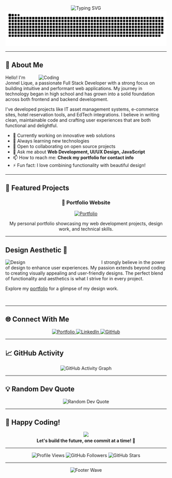 <div align="center">
  <img src="https://readme-typing-svg.herokuapp.com?font=Fira+Code&size=32&duration=2800&pause=2000&color=A855F7&center=true&vCenter=true&width=940&lines=Hey%2C+I'm+Jonnel+M.+Lique!+%F0%9F%91%8B;Web+Developer+%7C+UI%2FUX+Enthusiast;Building+the+future%2C+one+commit+at+a+time+%F0%9F%9A%80" alt="Typing SVG" />
</div>

<div align="center">
  <img src="https://raw.githubusercontent.com/platane/snk/output/github-contribution-grid-snake-dark.svg" alt="Snake animation" />
</div>

---

## 🌟 About Me

<img align="right" alt="Coding" width="400" src="https://media.giphy.com/media/SWoSkN6DxTszqIKEqv/giphy.gif">

Hello! I'm Jonnel Lique, a passionate Full Stack Developer with a strong focus on building intuitive and performant web applications. My journey in technology began in high school and has grown into a solid foundation across both frontend and backend development.

I've developed projects like IT asset management systems, e-commerce sites, hotel reservation tools, and EdTech integrations. I believe in writing clean, maintainable code and crafting user experiences that are both functional and delightful.

- 🔭 Currently working on innovative web solutions
- 🌱 Always learning new technologies
- 👯 Open to collaborating on open source projects
- 💬 Ask me about **Web Development, UI/UX Design, JavaScript**
- 📫 How to reach me: **Check my portfolio for contact info**
- ⚡ Fun fact: I love combining functionality with beautiful design!

---

## 🚀 Featured Projects

<div align="center">

### 💼 Portfolio Website
<a href="https://jonnelmlique.vercel.app/">
  <img src="https://img.shields.io/badge/💼_Portfolio-Visit_Site-8B5CF6?style=for-the-badge&logo=vercel&logoColor=white" alt="Portfolio" />
</a>

My personal portfolio showcasing my web development projects, design work, and technical skills.

</div>

---

## Design Aesthetic 🎨

<img align="left" alt="Design" width="300" src="https://media.giphy.com/media/26tn33aiTi1jkl6H6/giphy.gif">

I strongly believe in the power of design to enhance user experiences. My passion extends beyond coding to creating visually appealing and user-friendly designs. The perfect blend of functionality and aesthetics is what I strive for in every project.

Explore my [portfolio](https://jonnelmlique.vercel.app/) for a glimpse of my design work.

<br clear="left"/>

---

## 🌐 Connect With Me

<div align="center">
  <a href="https://jonnelmlique.vercel.app/">
    <img src="https://img.shields.io/badge/Portfolio-FF5722?style=for-the-badge&logo=todoist&logoColor=white" alt="Portfolio" />
  </a>
<a href="https://linkedin.com/in/jonnelmlique">
  <img src="https://img.shields.io/badge/LinkedIn-0A66C2?style=for-the-badge&logo=linkedin&logoColor=white" alt="LinkedIn" />
</a>
  <a href="https://github.com/jonnelmlique">
    <img src="https://img.shields.io/badge/GitHub-100000?style=for-the-badge&logo=github&logoColor=white" alt="GitHub" />
  </a>
</div>

---

## 📈 GitHub Activity

<div align="center">
  <img src="https://github-readme-activity-graph.vercel.app/graph?username=jonnelmlique&bg_color=0d1117&color=a855f7&line=8b5cf6&point=ffffff&area=true&hide_border=true" alt="GitHub Activity Graph" />
</div>

---


## 💡 Random Dev Quote

<div align="center">
  <img src="https://quotes-github-readme.vercel.app/api?type=horizontal&theme=radical" alt="Random Dev Quote" />
</div>

---

## 🚀 Happy Coding!

<div align="center">
  <img src="https://media.giphy.com/media/LnQjpWaON8nhr21vNW/giphy.gif" width="60"> 
  <br>
  <strong>Let's build the future, one commit at a time! 🌟</strong>
</div>

---

<div align="center">
  <img src="https://komarev.com/ghpvc/?username=jonnelmlique&label=Profile%20views&color=A855F7&style=for-the-badge" alt="Profile Views" />
  <img src="https://img.shields.io/github/followers/jonnelmlique?label=Followers&style=for-the-badge&color=8B5CF6&logo=github&logoColor=white" alt="GitHub Followers" />
  <img src="https://img.shields.io/github/stars/jonnelmlique?style=for-the-badge&color=A855F7&logo=github&logoColor=white" alt="GitHub Stars" />
</div>



---

<div align="center">
  <img src="https://capsule-render.vercel.app/api?type=waving&color=gradient&customColorList=12&height=100&section=footer" alt="Footer Wave" />
</div>
